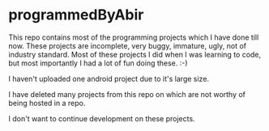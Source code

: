 # programmedByAbir
This repo contains most of the programming projects which I have done till now. These projects are incomplete, very buggy, immature, ugly, not of industry standard. Most of these projects I did when I was learning to code, but most importantly I had a lot of fun doing these. :-)

I haven't uploaded one android project due to it's large size.

I have deleted many projects from this repo on which are not worthy of being hosted in a repo.

I don't want to continue development on these projects.
